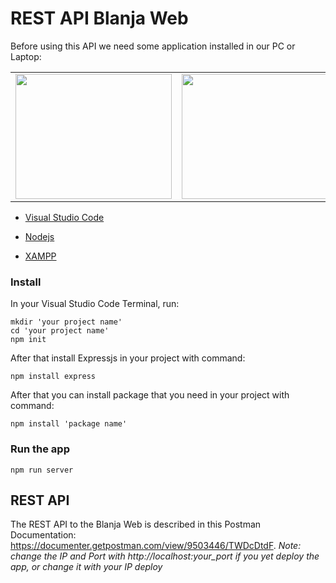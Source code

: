 # REST API Blanja Web

Before using this API we need some application installed in our PC or Laptop:
<table>
  <tr>
    <td valign="center"><img src="https://code.visualstudio.com/assets/favicon.ico" height="200px" width="250px"></td>
    <td valign="center"><img src="https://thekenyandev.com/static/ea6d8fe57ed02c773ad10ca3003b2451/nodejs.png" height="200px" width="250px"></td>
    <td valign="center"><img src="https://upload.wikimedia.org/wikipedia/en/thumb/7/78/XAMPP_logo.svg/1200px-XAMPP_logo.svg.png" height="200px" width="250px"></td>
  </tr>
 </table>

- [Visual Studio Code](https://code.visualstudio.com/)

- [Nodejs](https://nodejs.org/en/)

- [XAMPP](https://www.apachefriends.org/index.html)

### Install

In your Visual Studio Code Terminal, run:

    mkdir 'your project name'
    cd 'your project name'
    npm init

After that install Expressjs in your project with command:

    npm install express

After that you can install package that you need in your project with command:

    npm install 'package name'

### Run the app

    npm run server

## REST API

The REST API to the Blanja Web is described in this Postman Documentation: <https://documenter.getpostman.com/view/9503446/TWDcDtdF>.
<i>Note: change the IP and Port with http://localhost:your_port if you yet deploy the app, or change it with your IP deploy</i>

